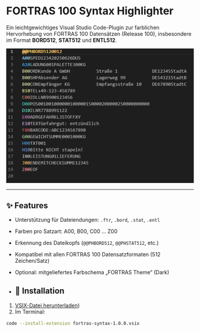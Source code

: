 # FORTRAS 100 Syntax Highlighter

Ein leichtgewichtiges Visual Studio Code-Plugin zur farblichen Hervorhebung von FORTRAS 100 Datensätzen (Release 100), insbesondere im Format **BORD512**, **STAT512** und **ENTL512**.

![FORTRAS Highlighting Beispiel](./screenshot.png)

---

## ✨ Features

- Unterstützung für Dateiendungen: `.ftr`, `.bord`, `.stat`, `.entl`
- Farben pro Satzart: A00, B00, C00 … Z00
- Erkennung des Dateikopfs (`@@PHBORD512`, `@@PHSTAT512`, etc.)
- Kompatibel mit allen FORTRAS 100 Datensatzformaten (512 Zeichen/Satz)
- Optional: mitgeliefertes Farbschema „FORTRAS Theme“ (Dark)

- ## 🧩 Installation

1. [VSIX-Datei herunterladen](https://github.com/DennisR6/fortras-rainbow/tree/main/releases/Version%201.0.0))
2. Im Terminal:

```bash
code --install-extension fortras-syntax-1.0.0.vsix

